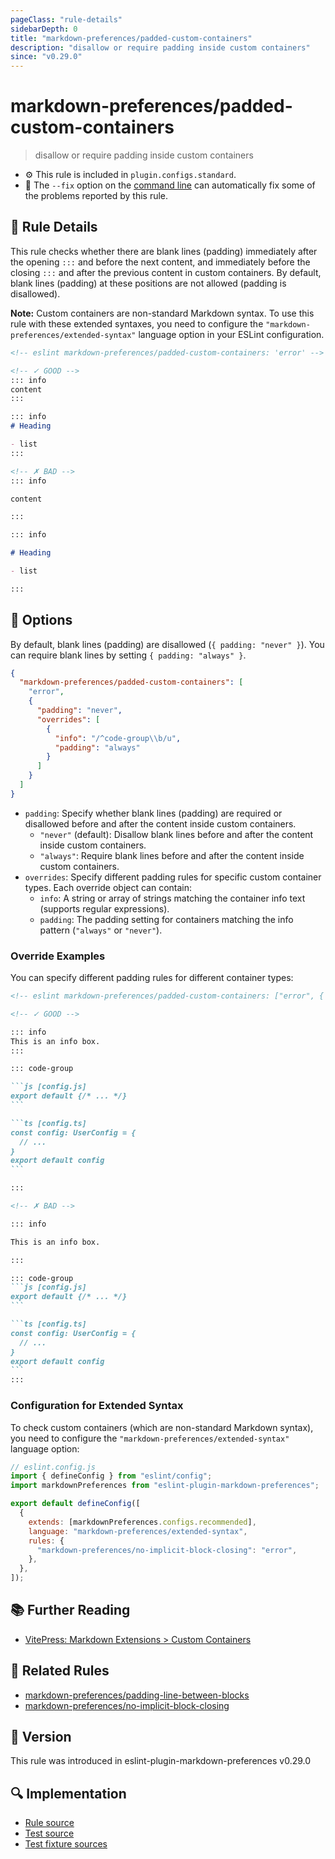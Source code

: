 ```yaml
---
pageClass: "rule-details"
sidebarDepth: 0
title: "markdown-preferences/padded-custom-containers"
description: "disallow or require padding inside custom containers"
since: "v0.29.0"
---
```


# markdown-preferences/padded-custom-containers

> disallow or require padding inside custom containers

- ⚙️ This rule is included in `plugin.configs.standard`.
- 🔧 The `--fix` option on the [command line](https://eslint.org/docs/user-guide/command-line-interface#fixing-problems) can automatically fix some of the problems reported by this rule.

## 📖 Rule Details

This rule checks whether there are blank lines (padding) immediately after the opening `:::` and before the next content, and immediately before the closing `:::` and after the previous content in custom containers.
By default, blank lines (padding) at these positions are not allowed (padding is disallowed).

**Note:** Custom containers are non-standard Markdown syntax. To use this rule with these extended syntaxes, you need to configure the `"markdown-preferences/extended-syntax"` language option in your ESLint configuration.

<!-- prettier-ignore-start -->

<!-- eslint-skip -->

```md
<!-- eslint markdown-preferences/padded-custom-containers: 'error' -->

<!-- ✓ GOOD -->
::: info
content
:::

::: info
# Heading

- list
:::

<!-- ✗ BAD -->
::: info

content

:::

::: info

# Heading

- list

:::
```

<!-- prettier-ignore-end -->

## 🔧 Options

By default, blank lines (padding) are disallowed (`{ padding: "never" }`).
You can require blank lines by setting `{ padding: "always" }`.

```json
{
  "markdown-preferences/padded-custom-containers": [
    "error",
    {
      "padding": "never",
      "overrides": [
        {
          "info": "/^code-group\\b/u",
          "padding": "always"
        }
      ]
    }
  ]
}
```

- `padding`: Specify whether blank lines (padding) are required or disallowed before and after the content inside custom containers.
  - `"never"` (default): Disallow blank lines before and after the content inside custom containers.
  - `"always"`: Require blank lines before and after the content inside custom containers.
- `overrides`: Specify different padding rules for specific custom container types. Each override object can contain:
  - `info`: A string or array of strings matching the container info text (supports regular expressions).
  - `padding`: The padding setting for containers matching the info pattern (`"always"` or `"never"`).

### Override Examples

You can specify different padding rules for different container types:

<!-- prettier-ignore-start -->

<!-- eslint-skip -->

````md
<!-- eslint markdown-preferences/padded-custom-containers: ["error", { "padding": "never", "overrides": [{ "info": "/^code-group\\b/u", "padding": "always" }] }] -->

<!-- ✓ GOOD -->

::: info
This is an info box.
:::

::: code-group

```js [config.js]
export default {/* ... */}
```

```ts [config.ts]
const config: UserConfig = {
  // ...
}
export default config
```

:::

<!-- ✗ BAD -->

::: info

This is an info box.

:::

::: code-group
```js [config.js]
export default {/* ... */}
```

```ts [config.ts]
const config: UserConfig = {
  // ...
}
export default config
```
:::
````

<!-- prettier-ignore-end -->

### Configuration for Extended Syntax

To check custom containers (which are non-standard Markdown syntax), you need to configure the `"markdown-preferences/extended-syntax"` language option:

```js
// eslint.config.js
import { defineConfig } from "eslint/config";
import markdownPreferences from "eslint-plugin-markdown-preferences";

export default defineConfig([
  {
    extends: [markdownPreferences.configs.recommended],
    language: "markdown-preferences/extended-syntax",
    rules: {
      "markdown-preferences/no-implicit-block-closing": "error",
    },
  },
]);
```

## 📚 Further Reading

- [VitePress: Markdown Extensions > Custom Containers](https://vitepress.dev/guide/markdown#custom-containers)

## 👫 Related Rules

- [markdown-preferences/padding-line-between-blocks](./padding-line-between-blocks.md)
- [markdown-preferences/no-implicit-block-closing](./no-implicit-block-closing.md)

## 🚀 Version

This rule was introduced in eslint-plugin-markdown-preferences v0.29.0

## 🔍 Implementation

- [Rule source](https://github.com/ota-meshi/eslint-plugin-markdown-preferences/blob/main/src/rules/padded-custom-containers.ts)
- [Test source](https://github.com/ota-meshi/eslint-plugin-markdown-preferences/blob/main/tests/src/rules/padded-custom-containers.ts)
- [Test fixture sources](https://github.com/ota-meshi/eslint-plugin-markdown-preferences/tree/main/tests/fixtures/rules/padded-custom-containers)
